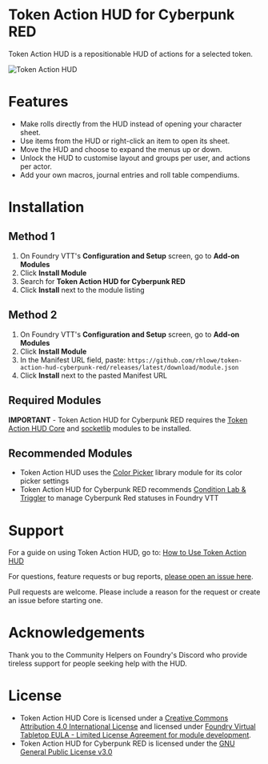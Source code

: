 # Token Action HUD for Cyberpunk RED

Token Action HUD is a repositionable HUD of actions for a selected token.

![Token Action HUD](static/tah.gif)

# Features

- Make rolls directly from the HUD instead of opening your character sheet.
- Use items from the HUD or right-click an item to open its sheet.
- Move the HUD and choose to expand the menus up or down.
- Unlock the HUD to customise layout and groups per user, and actions per actor.
- Add your own macros, journal entries and roll table compendiums.

# Installation

## Method 1

1. On Foundry VTT's **Configuration and Setup** screen, go to **Add-on Modules**
2. Click **Install Module**
3. Search for **Token Action HUD for Cyberpunk RED**
4. Click **Install** next to the module listing

## Method 2

1. On Foundry VTT's **Configuration and Setup** screen, go to **Add-on Modules**
2. Click **Install Module**
3. In the Manifest URL field, paste: `https://github.com/rhlowe/token-action-hud-cyberpunk-red/releases/latest/download/module.json`
4. Click **Install** next to the pasted Manifest URL

## Required Modules

**IMPORTANT** - Token Action HUD for Cyberpunk RED requires the [Token Action HUD Core](https://foundryvtt.com/packages/token-action-hud-core) and [socketlib](https://foundryvtt.com/packages/socketlib) modules to be installed.

## Recommended Modules

- Token Action HUD uses the [Color Picker](https://foundryvtt.com/packages/color-picker) library module for its color picker settings
- Token Action HUD for Cyberpunk RED recommends [Condition Lab & Triggler](https://foundryvtt.com/packages/condition-lab-triggler) to manage Cyberpunk Red statuses in Foundry VTT

# Support

For a guide on using Token Action HUD, go to: [How to Use Token Action HUD](https://github.com/Larkinabout/fvtt-token-action-hud-core/wiki/How-to-Use-Token-Action-HUD)

For questions, feature requests or bug reports, [please open an issue here](https://github.com/rhlowe/token-action-hud-cyberpunk-red/issues).

Pull requests are welcome. Please include a reason for the request or create an issue before starting one.

# Acknowledgements

Thank you to the Community Helpers on Foundry's Discord who provide tireless support for people seeking help with the HUD.

# License

- Token Action HUD Core is licensed under a [Creative Commons Attribution 4.0 International License](https://creativecommons.org/licenses/by/4.0/) and licensed under [Foundry Virtual Tabletop EULA - Limited License Agreement for module development](https://foundryvtt.com/article/license/).
- Token Action HUD for Cyberpunk RED is licensed under the [GNU General Public License v3.0](./LICENSE)
